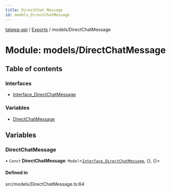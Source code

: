 ```yaml
---
title: DirectChat Message
id: models_DirectChatMessage
---
```

[talawa-api](../README.md) / [Exports](../modules.md) / models/DirectChatMessage

# Module: models/DirectChatMessage

## Table of contents

### Interfaces

- [Interface\_DirectChatMessage](../interfaces/models_DirectChatMessage.Interface_DirectChatMessage.md)

### Variables

- [DirectChatMessage](models_DirectChatMessage.md#directchatmessage)

## Variables

### DirectChatMessage

• `Const` **DirectChatMessage**: `Model`<[`Interface_DirectChatMessage`](../interfaces/models_DirectChatMessage.Interface_DirectChatMessage.md), {}, {}\>

#### Defined in

src/models/DirectChatMessage.ts:64
